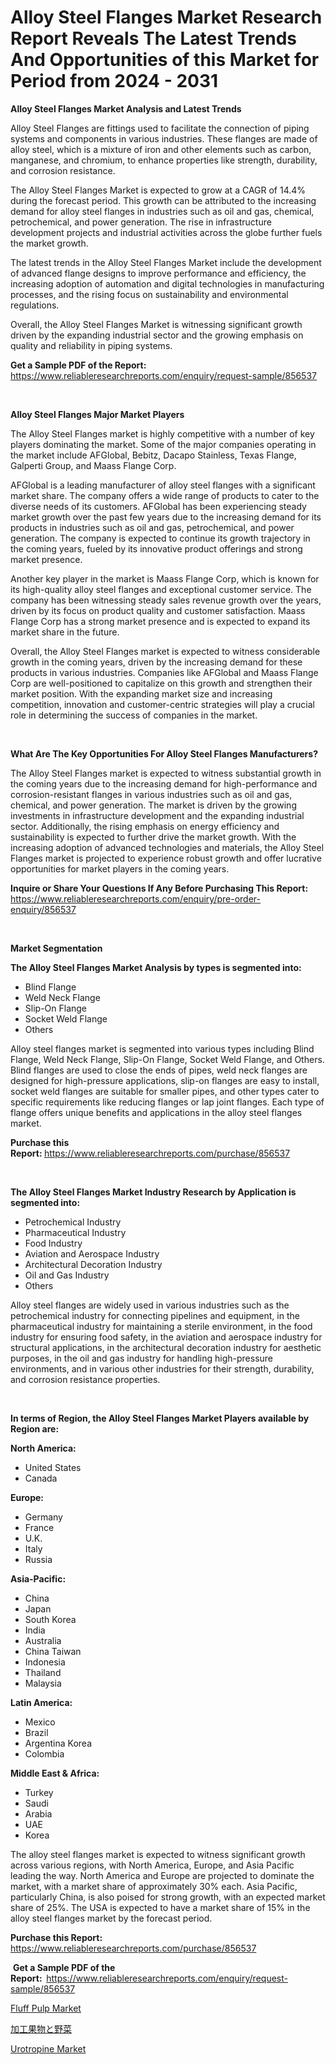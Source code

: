 <p><h1>Alloy Steel Flanges Market Research Report Reveals The Latest Trends And Opportunities of this Market for Period from 2024 - 2031</h1></p><p><strong>Alloy Steel Flanges Market Analysis and Latest Trends</strong></p>
<p><p>Alloy Steel Flanges are fittings used to facilitate the connection of piping systems and components in various industries. These flanges are made of alloy steel, which is a mixture of iron and other elements such as carbon, manganese, and chromium, to enhance properties like strength, durability, and corrosion resistance.</p><p>The Alloy Steel Flanges Market is expected to grow at a CAGR of 14.4% during the forecast period. This growth can be attributed to the increasing demand for alloy steel flanges in industries such as oil and gas, chemical, petrochemical, and power generation. The rise in infrastructure development projects and industrial activities across the globe further fuels the market growth.</p><p>The latest trends in the Alloy Steel Flanges Market include the development of advanced flange designs to improve performance and efficiency, the increasing adoption of automation and digital technologies in manufacturing processes, and the rising focus on sustainability and environmental regulations.</p><p>Overall, the Alloy Steel Flanges Market is witnessing significant growth driven by the expanding industrial sector and the growing emphasis on quality and reliability in piping systems.</p></p>
<p><strong>Get a Sample PDF of the Report:&nbsp;</strong> <a href="https://www.reliableresearchreports.com/enquiry/request-sample/856537">https://www.reliableresearchreports.com/enquiry/request-sample/856537</a></p>
<p>&nbsp;</p>
<p><strong>Alloy Steel Flanges Major Market Players</strong></p>
<p><p>The Alloy Steel Flanges market is highly competitive with a number of key players dominating the market. Some of the major companies operating in the market include AFGlobal, Bebitz, Dacapo Stainless, Texas Flange, Galperti Group, and Maass Flange Corp. </p><p>AFGlobal is a leading manufacturer of alloy steel flanges with a significant market share. The company offers a wide range of products to cater to the diverse needs of its customers. AFGlobal has been experiencing steady market growth over the past few years due to the increasing demand for its products in industries such as oil and gas, petrochemical, and power generation. The company is expected to continue its growth trajectory in the coming years, fueled by its innovative product offerings and strong market presence.</p><p>Another key player in the market is Maass Flange Corp, which is known for its high-quality alloy steel flanges and exceptional customer service. The company has been witnessing steady sales revenue growth over the years, driven by its focus on product quality and customer satisfaction. Maass Flange Corp has a strong market presence and is expected to expand its market share in the future.</p><p>Overall, the Alloy Steel Flanges market is expected to witness considerable growth in the coming years, driven by the increasing demand for these products in various industries. Companies like AFGlobal and Maass Flange Corp are well-positioned to capitalize on this growth and strengthen their market position. With the expanding market size and increasing competition, innovation and customer-centric strategies will play a crucial role in determining the success of companies in the market.</p></p>
<p>&nbsp;</p>
<p><strong>What Are The Key Opportunities For Alloy Steel Flanges Manufacturers?</strong></p>
<p><p>The Alloy Steel Flanges market is expected to witness substantial growth in the coming years due to the increasing demand for high-performance and corrosion-resistant flanges in various industries such as oil and gas, chemical, and power generation. The market is driven by the growing investments in infrastructure development and the expanding industrial sector. Additionally, the rising emphasis on energy efficiency and sustainability is expected to further drive the market growth. With the increasing adoption of advanced technologies and materials, the Alloy Steel Flanges market is projected to experience robust growth and offer lucrative opportunities for market players in the coming years.</p></p>
<p><strong>Inquire or Share Your Questions If Any Before Purchasing This Report:</strong> <a href="https://www.reliableresearchreports.com/enquiry/pre-order-enquiry/856537">https://www.reliableresearchreports.com/enquiry/pre-order-enquiry/856537</a></p>
<p>&nbsp;</p>
<p><strong>Market Segmentation</strong></p>
<p><strong>The Alloy Steel Flanges Market Analysis by types is segmented into:</strong></p>
<p><ul><li>Blind Flange</li><li>Weld Neck Flange</li><li>Slip-On Flange</li><li>Socket Weld Flange</li><li>Others</li></ul></p>
<p><p>Alloy steel flanges market is segmented into various types including Blind Flange, Weld Neck Flange, Slip-On Flange, Socket Weld Flange, and Others. Blind flanges are used to close the ends of pipes, weld neck flanges are designed for high-pressure applications, slip-on flanges are easy to install, socket weld flanges are suitable for smaller pipes, and other types cater to specific requirements like reducing flanges or lap joint flanges. Each type of flange offers unique benefits and applications in the alloy steel flanges market.</p></p>
<p><strong>Purchase this Report:&nbsp;</strong><a href="https://www.reliableresearchreports.com/purchase/856537">https://www.reliableresearchreports.com/purchase/856537</a></p>
<p>&nbsp;</p>
<p><strong>The Alloy Steel Flanges Market Industry Research by Application is segmented into:</strong></p>
<p><ul><li>Petrochemical Industry</li><li>Pharmaceutical Industry</li><li>Food Industry</li><li>Aviation and Aerospace Industry</li><li>Architectural Decoration Industry</li><li>Oil and Gas Industry</li><li>Others</li></ul></p>
<p><p>Alloy steel flanges are widely used in various industries such as the petrochemical industry for connecting pipelines and equipment, in the pharmaceutical industry for maintaining a sterile environment, in the food industry for ensuring food safety, in the aviation and aerospace industry for structural applications, in the architectural decoration industry for aesthetic purposes, in the oil and gas industry for handling high-pressure environments, and in various other industries for their strength, durability, and corrosion resistance properties.</p></p>
<p>&nbsp;</p>
<p><strong>In terms of Region, the Alloy Steel Flanges Market Players available by Region are:</strong></p>
<p>
    <p> <strong> North America: </strong>
        <ul>
            <li>United States</li>
            <li>Canada</li>
        </ul>
        </p> 
    <p> <strong> Europe: </strong>
        <ul>
            <li>Germany</li>
            <li>France</li>
            <li>U.K.</li>
            <li>Italy</li>
            <li>Russia</li>
        </ul>
        </p> 
    <p> <strong> Asia-Pacific: </strong>
        <ul>
            <li>China</li>
            <li>Japan</li>
            <li>South Korea</li>
            <li>India</li>
            <li>Australia</li>
            <li>China Taiwan</li>
            <li>Indonesia</li>
            <li>Thailand</li>
            <li>Malaysia</li>
        </ul>
        </p> 
    <p> <strong> Latin America: </strong>
        <ul>
            <li>Mexico</li>
            <li>Brazil</li>
            <li>Argentina Korea</li>
            <li>Colombia</li>
        </ul>
        </p> 
    <p> <strong> Middle East & Africa: </strong>
        <ul>
            <li>Turkey</li>
            <li>Saudi</li>
            <li>Arabia</li>
            <li>UAE</li>
            <li>Korea</li>
        </ul>
    </p>
    </p>
<p><p>The alloy steel flanges market is expected to witness significant growth across various regions, with North America, Europe, and Asia Pacific leading the way. North America and Europe are projected to dominate the market, with a market share of approximately 30% each. Asia Pacific, particularly China, is also poised for strong growth, with an expected market share of 25%. The USA is expected to have a market share of 15% in the alloy steel flanges market by the forecast period.</p></p>
<p><strong>Purchase this Report: </strong><a href="https://www.reliableresearchreports.com/purchase/856537">https://www.reliableresearchreports.com/purchase/856537</a></p>
<p>&nbsp;<strong>Get a Sample PDF of the Report:&nbsp;&nbsp;</strong><a href="https://www.reliableresearchreports.com/enquiry/request-sample/856537">https://www.reliableresearchreports.com/enquiry/request-sample/856537</a></p>
<p><strong></strong></p>
<p><p><a href="https://github.com/jsmusil/Market-Research-Report-List-2/blob/main/fluff-pulp-market.md">Fluff Pulp Market</a></p><p><a href="https://medium.com/@alicequigley2023/%E5%8A%A0%E5%B7%A5%E3%83%95%E3%83%AB%E3%83%BC%E3%83%84%E3%81%A8%E9%87%8E%E8%8F%9C%E3%81%AE%E5%B8%82%E5%A0%B4-%E7%A8%AE%E9%A1%9E-%E7%94%A8%E9%80%94-%E5%9C%B0%E7%90%86%E3%81%AB%E3%82%88%E3%82%8B%E5%8C%85%E6%8B%AC%E7%9A%84%E8%A9%95%E4%BE%A1-a2b2cdacfbf6">加工果物と野菜</a></p><p><a href="https://github.com/bmorecock/Market-Research-Report-List-2/blob/main/urotropine-market.md">Urotropine Market</a></p></p>